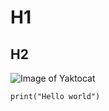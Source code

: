 # H1
## H2

![Image of Yaktocat](https://octodex.github.com/images/yaktocat.png)


```python3
print("Hello world")
```

